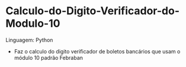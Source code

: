 # Calculo-do-Digito-Verificador-do-Modulo-10
Linguagem: Python
- Faz o calculo do digito verificador de boletos bancários que usam o módulo 10 padrão Febraban
